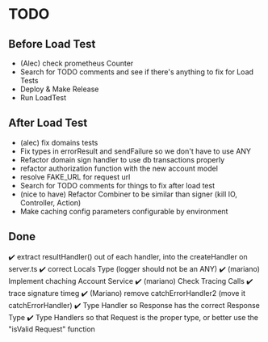 # TODO

## Before Load Test

- (Alec) check prometheus Counter
- Search for TODO comments and see if there's anything to fix for Load Tests
- Deploy & Make Release
- Run LoadTest

## After Load Test

- (alec) fix domains tests
- Fix types in errorResult and sendFailure so we don't have to use ANY
- Refactor domain sign handler to use db transactions properly
- refactor authorization function with the new account model
- resolve FAKE_URL for request url
- Search for TODO comments for things to fix after load test
- (nice to have) Refactor Combiner to be similar than signer (kill IO, Controller, Action)
- Make caching config parameters configurable by environment

## Done

✔️ extract resultHandler() out of each handler, into the createHandler on server.ts
✔️ correct Locals Type (logger should not be an ANY)
✔️ (mariano) Implement chaching Account Service
✔️ (mariano) Check Tracing Calls
✔️ trace signature timeg
✔️ (Mariano) remove catchErrorHandler2 (move it catchErrorHandler)
✔️ Type Handler so Response has the correct Response Type
✔️ Type Handlers so that Request is the proper type, or better use the "isValid Request" function